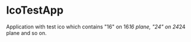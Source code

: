 # IcoTestApp
Application with test ico which contains "16" on 16*16 plane, "24" on 24*24 plane and so on.
